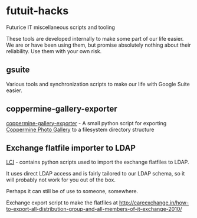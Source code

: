 # futuit-hacks
Futurice IT miscellaneous scripts and tooling

These tools are developed internally to make some part of our life easier. We are or have been using them, but promise absolutely nothing about their reliability. Use them with your own risk.


## gsuite

Various tools and synchronization scripts to make our life with Google Suite easier.


## coppermine-gallery-exporter

[coppermine-gallery-exporter](coppermine-gallery-exporter) - A small python script for exporting
[Coppermine Photo Gallery](https://github.com/coppermine-gallery) to a filesystem directory structure

Exchange flatfile importer to LDAP
----------------------------------

[LCI](LCI/) - contains python scripts used to import the exchange flatfiles to LDAP.

It uses direct LDAP access and is fairly tailored to our LDAP schema, so it will
probably not work for you out of the box.

Perhaps it can still be of use to someone, somewhere.

Exchange export script to make the flatfiles at
http://careexchange.in/how-to-export-all-distribution-group-and-all-members-of-it-exchange-2010/

